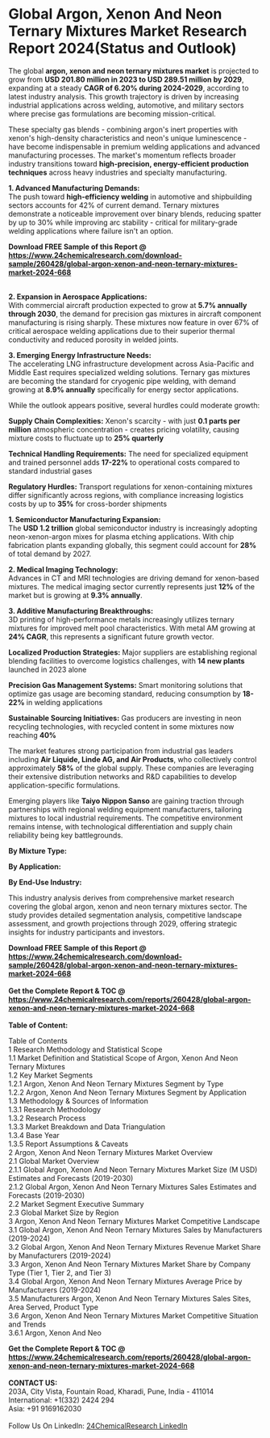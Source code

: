 <h1>Global Argon, Xenon And Neon Ternary Mixtures Market Research Report 2024(Status and Outlook)</h1><p>The global <strong>argon, xenon and neon ternary mixtures market</strong> is projected to grow from <strong>USD 201.80 million in 2023 to USD 289.51 million by 2029</strong>, expanding at a steady <strong>CAGR of 6.20% during 2024-2029</strong>, according to latest industry analysis. This growth trajectory is driven by increasing industrial applications across welding, automotive, and military sectors where precise gas formulations are becoming mission-critical.</p><p>These specialty gas blends - combining argon's inert properties with xenon's high-density characteristics and neon's unique luminescence - have become indispensable in premium welding applications and advanced manufacturing processes. The market's momentum reflects broader industry transitions toward <strong>high-precision, energy-efficient production techniques</strong> across heavy industries and specialty manufacturing.</p><p><strong>1. Advanced Manufacturing Demands:</strong><br>
The push toward <strong>high-efficiency welding</strong> in automotive and shipbuilding sectors accounts for 42% of current demand. Ternary mixtures demonstrate a noticeable improvement over binary blends, reducing spatter by up to 30% while improving arc stability - critical for military-grade welding applications where failure isn't an option.</p><div><b>Download FREE Sample of this Report @ 
            <a href="https://www.24chemicalresearch.com/download-sample/260428/global-argon-xenon-and-neon-ternary-mixtures-market-2024-668">
            https://www.24chemicalresearch.com/download-sample/260428/global-argon-xenon-and-neon-ternary-mixtures-market-2024-668</a></b></div><br><p><strong>2. Expansion in Aerospace Applications:</strong><br>
With commercial aircraft production expected to grow at <strong>5.7% annually through 2030</strong>, the demand for precision gas mixtures in aircraft component manufacturing is rising sharply. These mixtures now feature in over 67% of critical aerospace welding applications due to their superior thermal conductivity and reduced porosity in welded joints.</p><p><strong>3. Emerging Energy Infrastructure Needs:</strong><br>
The accelerating LNG infrastructure development across Asia-Pacific and Middle East requires specialized welding solutions. Ternary gas mixtures are becoming the standard for cryogenic pipe welding, with demand growing at <strong>8.9% annually</strong> specifically for energy sector applications.</p><p>While the outlook appears positive, several hurdles could moderate growth:</p><p><strong>Supply Chain Complexities:</strong> Xenon's scarcity - with just <strong>0.1 parts per million</strong> atmospheric concentration - creates pricing volatility, causing mixture costs to fluctuate up to <strong>25% quarterly</strong></p><p><strong>Technical Handling Requirements:</strong> The need for specialized equipment and trained personnel adds <strong>17-22%</strong> to operational costs compared to standard industrial gases</p><p><strong>Regulatory Hurdles:</strong> Transport regulations for xenon-containing mixtures differ significantly across regions, with compliance increasing logistics costs by up to <strong>35%</strong> for cross-border shipments</p><p><strong>1. Semiconductor Manufacturing Expansion:</strong><br>
The <strong>USD 1.2 trillion</strong> global semiconductor industry is increasingly adopting neon-xenon-argon mixes for plasma etching applications. With chip fabrication plants expanding globally, this segment could account for <strong>28%</strong> of total demand by 2027.</p><p><strong>2. Medical Imaging Technology:</strong><br>
Advances in CT and MRI technologies are driving demand for xenon-based mixtures. The medical imaging sector currently represents just <strong>12%</strong> of the market but is growing at <strong>9.3% annually</strong>.</p><p><strong>3. Additive Manufacturing Breakthroughs:</strong><br>
3D printing of high-performance metals increasingly utilizes ternary mixtures for improved melt pool characteristics. With metal AM growing at <strong>24% CAGR</strong>, this represents a significant future growth vector.</p><p><strong>Localized Production Strategies:</strong> Major suppliers are establishing regional blending facilities to overcome logistics challenges, with <strong>14 new plants</strong> launched in 2023 alone</p><p><strong>Precision Gas Management Systems:</strong> Smart monitoring solutions that optimize gas usage are becoming standard, reducing consumption by <strong>18-22%</strong> in welding applications</p><p><strong>Sustainable Sourcing Initiatives:</strong> Gas producers are investing in neon recycling technologies, with recycled content in some mixtures now reaching <strong>40%</strong></p><p>The market features strong participation from industrial gas leaders including <strong>Air Liquide, Linde AG, and Air Products</strong>, who collectively control approximately <strong>58%</strong> of the global supply. These companies are leveraging their extensive distribution networks and R&amp;D capabilities to develop application-specific formulations.</p><p>Emerging players like <strong>Taiyo Nippon Sanso</strong> are gaining traction through partnerships with regional welding equipment manufacturers, tailoring mixtures to local industrial requirements. The competitive environment remains intense, with technological differentiation and supply chain reliability being key battlegrounds.</p><p><strong>By Mixture Type:</strong></p><p><strong>By Application:</strong></p><p><strong>By End-Use Industry:</strong></p><p>This industry analysis derives from comprehensive market research covering the global argon, xenon and neon ternary mixtures sector. The study provides detailed segmentation analysis, competitive landscape assessment, and growth projections through 2029, offering strategic insights for industry participants and investors.</p><div><b>Download FREE Sample of this Report @ 
            <a href="https://www.24chemicalresearch.com/download-sample/260428/global-argon-xenon-and-neon-ternary-mixtures-market-2024-668">
            https://www.24chemicalresearch.com/download-sample/260428/global-argon-xenon-and-neon-ternary-mixtures-market-2024-668</a></b></div><br><div><b>Get the Complete Report & TOC @ 
            <a href="https://www.24chemicalresearch.com/reports/260428/global-argon-xenon-and-neon-ternary-mixtures-market-2024-668">
            https://www.24chemicalresearch.com/reports/260428/global-argon-xenon-and-neon-ternary-mixtures-market-2024-668</a></b></div><br>
            <b>Table of Content:</b><p>Table of Contents<br />
1 Research Methodology and Statistical Scope<br />
1.1 Market Definition and Statistical Scope of Argon, Xenon And Neon Ternary Mixtures<br />
1.2 Key Market Segments<br />
1.2.1 Argon, Xenon And Neon Ternary Mixtures Segment by Type<br />
1.2.2 Argon, Xenon And Neon Ternary Mixtures Segment by Application<br />
1.3 Methodology & Sources of Information<br />
1.3.1 Research Methodology<br />
1.3.2 Research Process<br />
1.3.3 Market Breakdown and Data Triangulation<br />
1.3.4 Base Year<br />
1.3.5 Report Assumptions & Caveats<br />
2 Argon, Xenon And Neon Ternary Mixtures Market Overview<br />
2.1 Global Market Overview<br />
2.1.1 Global Argon, Xenon And Neon Ternary Mixtures Market Size (M USD) Estimates and Forecasts (2019-2030)<br />
2.1.2 Global Argon, Xenon And Neon Ternary Mixtures Sales Estimates and Forecasts (2019-2030)<br />
2.2 Market Segment Executive Summary<br />
2.3 Global Market Size by Region<br />
3 Argon, Xenon And Neon Ternary Mixtures Market Competitive Landscape<br />
3.1 Global Argon, Xenon And Neon Ternary Mixtures Sales by Manufacturers (2019-2024)<br />
3.2 Global Argon, Xenon And Neon Ternary Mixtures Revenue Market Share by Manufacturers (2019-2024)<br />
3.3 Argon, Xenon And Neon Ternary Mixtures Market Share by Company Type (Tier 1, Tier 2, and Tier 3)<br />
3.4 Global Argon, Xenon And Neon Ternary Mixtures Average Price by Manufacturers (2019-2024)<br />
3.5 Manufacturers Argon, Xenon And Neon Ternary Mixtures Sales Sites, Area Served, Product Type<br />
3.6 Argon, Xenon And Neon Ternary Mixtures Market Competitive Situation and Trends<br />
3.6.1 Argon, Xenon And Neo</p><div><b>Get the Complete Report & TOC @ 
            <a href="https://www.24chemicalresearch.com/reports/260428/global-argon-xenon-and-neon-ternary-mixtures-market-2024-668">
            https://www.24chemicalresearch.com/reports/260428/global-argon-xenon-and-neon-ternary-mixtures-market-2024-668</a></b></div><br><b>CONTACT US:</b><br>
            203A, City Vista, Fountain Road, Kharadi, Pune, India - 411014<br>
            International: +1(332) 2424 294<br>
            Asia: +91 9169162030 <br><br>
            Follow Us On LinkedIn: <a href="https://www.linkedin.com/company/24chemicalresearch/">24ChemicalResearch LinkedIn</a>